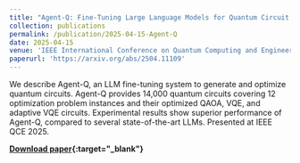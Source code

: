 ```yaml
---
title: "Agent-Q: Fine-Tuning Large Language Models for Quantum Circuit Generation and Optimization"
collection: publications
permalink: /publication/2025-04-15-Agent-Q
date: 2025-04-15
venue: 'IEEE International Conference on Quantum Computing and Engineering (QCE)'
paperurl: 'https://arxiv.org/abs/2504.11109'
---
```


We describe Agent-Q, an LLM fine-tuning system to generate and optimize quantum circuits. Agent-Q provides 14,000 quantum circuits covering 12 optimization problem instances and their optimized QAOA, VQE, and adaptive VQE circuits. Experimental results show superior performance of Agent-Q, compared to several state-of-the-art LLMs. Presented at IEEE QCE 2025.

**[Download paper](https://arxiv.org/pdf/2504.11109){:target="_blank"}**
